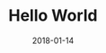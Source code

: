 ---
title: Hello World
tags:
  - first-post
categories:
  - posts
description: First post on jekyll! .. also I have my own site now!
date: 2018-01-14
---